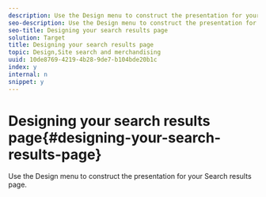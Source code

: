 ```yaml
---
description: Use the Design menu to construct the presentation for your Search results page.
seo-description: Use the Design menu to construct the presentation for your Search results page.
seo-title: Designing your search results page
solution: Target
title: Designing your search results page
topic: Design,Site search and merchandising
uuid: 10de8769-4219-4b28-9de7-b104bde20b1c
index: y
internal: n
snippet: y
---
```


# Designing your search results page{#designing-your-search-results-page}

Use the Design menu to construct the presentation for your Search results page.

